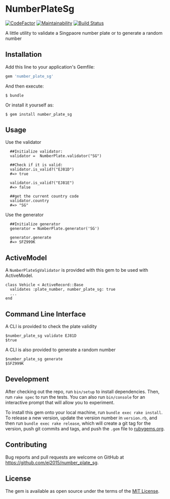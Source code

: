 # NumberPlateSg
[![CodeFactor](https://www.codefactor.io/repository/github/ej2015/number_plate_sg/badge)](https://www.codefactor.io/repository/github/ej2015/number_plate_sg)
[![Maintainability](https://api.codeclimate.com/v1/badges/eba3926f39c9682e47ed/maintainability)](https://codeclimate.com/github/ej2015/my_age/maintainability)
[![Build Status](https://travis-ci.org/ej2015/number_plate_sg.svg?branch=master)](https://travis-ci.org/ej2015/number_plate_sg)

A little utility to validate a Singpaore number plate or to generate a random number

## Installation

Add this line to your application's Gemfile:

```ruby
gem 'number_plate_sg'
```

And then execute:

    $ bundle

Or install it yourself as:

    $ gem install number_plate_sg

## Usage
Use the validator
```
  ##Initialize validator:
  validator =  NumberPlate.validator("SG")

  ##Check if it is valid:
  validator.is_valid?("EJ81D")
  #=> true
   
  validator.is_valid?("EJ81E")
  #=> false

  ##get the current country code
  validator.country
  #=> "SG"
```
Use the generator
```
  ##Initialize generator
  generator = NumberPlate.generator('SG')
  
  generator.generate
  #=> SFZ999K
```
## ActiveModel

A `NumberPlateSgValidator` is provided with this gem to be used with ActiveModel. 

```
class Vehicle < ActiveRecord::Base
  validates :plate_number, number_plate_sg: true 
  ...
end

```

## Command Line Interface
A CLI is provided to check the plate validity

```
$number_plate_sg validate EJ81D
$true

```
A CLI is also provided to generate a random number

```
$number_plate_sg generate
$SFZ999K
```

## Development

After checking out the repo, run `bin/setup` to install dependencies. Then, run `rake spec` to run the tests. You can also run `bin/console` for an interactive prompt that will allow you to experiment.

To install this gem onto your local machine, run `bundle exec rake install`. To release a new version, update the version number in `version.rb`, and then run `bundle exec rake release`, which will create a git tag for the version, push git commits and tags, and push the `.gem` file to [rubygems.org](https://rubygems.org).

## Contributing

Bug reports and pull requests are welcome on GitHub at https://github.com/ej2015/number_plate_sg.


## License

The gem is available as open source under the terms of the [MIT License](http://opensource.org/licenses/MIT).

